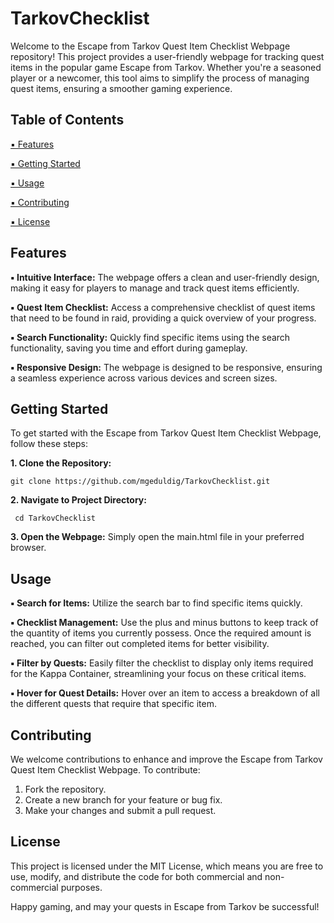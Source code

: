 # TarkovChecklist
Welcome to the Escape from Tarkov Quest Item Checklist Webpage repository! This project provides a user-friendly webpage for tracking quest items in the popular game Escape from Tarkov. Whether you're a seasoned player or a newcomer, this tool aims to simplify the process of managing quest items, ensuring a smoother gaming experience.

## Table of Contents
[▪ Features](https://github.com/mgeduldig/TarkovChecklist?tab=readme-ov-file#features)

[▪ Getting Started](https://github.com/mgeduldig/TarkovChecklist?tab=readme-ov-file#getting-started)

[▪ Usage](https://github.com/mgeduldig/TarkovChecklist?tab=readme-ov-file#usage)

[▪ Contributing](https://github.com/mgeduldig/TarkovChecklist?tab=readme-ov-file#contributing)

[▪ License](https://github.com/mgeduldig/TarkovChecklist?tab=readme-ov-file#license)

## Features
**▪ Intuitive Interface:** The webpage offers a clean and user-friendly design, making it easy for players to manage and track quest items efficiently.

**▪ Quest Item Checklist:** Access a comprehensive checklist of quest items that need to be found in raid, providing a quick overview of your progress.

**▪ Search Functionality:** Quickly find specific items using the search functionality, saving you time and effort during gameplay.

**▪ Responsive Design:** The webpage is designed to be responsive, ensuring a seamless experience across various devices and screen sizes.

## Getting Started
To get started with the Escape from Tarkov Quest Item Checklist Webpage, follow these steps:

**1. Clone the Repository:**

```git clone https://github.com/mgeduldig/TarkovChecklist.git```

**2. Navigate to Project Directory:**

``` cd TarkovChecklist```

**3. Open the Webpage:** Simply open the main.html file in your preferred browser.

## Usage
**▪ Search for Items:** Utilize the search bar to find specific items quickly.

**▪ Checklist Management:** Use the plus and minus buttons to keep track of the quantity of items you currently possess. Once the required amount is reached, you can filter out completed items for better visibility.

**▪ Filter by Quests:** Easily filter the checklist to display only items required for the Kappa Container, streamlining your focus on these critical items.

**▪ Hover for Quest Details:** Hover over an item to access a breakdown of all the different quests that require that specific item.

## Contributing
We welcome contributions to enhance and improve the Escape from Tarkov Quest Item Checklist Webpage. To contribute:
  1. Fork the repository.
  2. Create a new branch for your feature or bug fix.
  3. Make your changes and submit a pull request.

## License
This project is licensed under the MIT License, which means you are free to use, modify, and distribute the code for both commercial and non-commercial purposes.

Happy gaming, and may your quests in Escape from Tarkov be successful!

